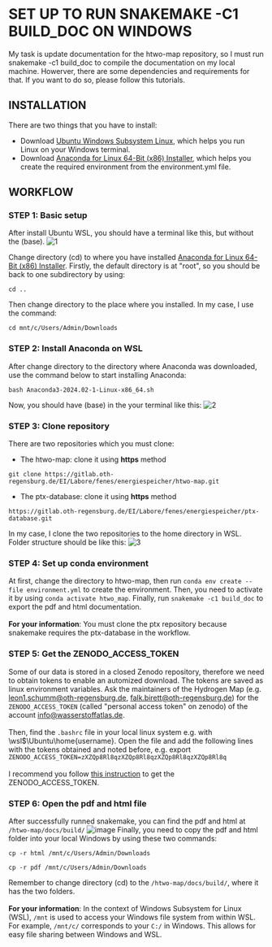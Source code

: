 # SET UP TO RUN SNAKEMAKE -C1 BUILD_DOC ON WINDOWS
My task is update documentation for the htwo-map repository, so I must run snakemake -c1 build_doc to compile the documentation on my local machine. Howerver, there are some dependencies and requirements for that. If you want to do so, please follow this tutorials.

## INSTALLATION
There are two things that you have to install:
- Download [Ubuntu Windows Subsystem Linux](https://ubuntu.com/desktop/wsl), which helps you run Linux on your Windows terminal.
- Download [Anaconda for Linux 64-Bit (x86) Installer](https://www.anaconda.com/download/success), which helps you create the required environment from the environment.yml file.

## WORKFLOW

### STEP 1: Basic setup

After install Ubuntu WSL, you should have a terminal like this, but without the (base).
![1](https://github.com/huyhoang-mike/Markdown-Compiler/assets/109945762/4efe4014-a3c3-4493-a94c-54fd487bfc12)


Change directory (cd) to where you have installed [Anaconda for Linux 64-Bit (x86) Installer](https://www.anaconda.com/download/success). Firstly, the default directory is at "root", so you should be back to one subdirectory by using:
```
cd ..
```
Then change directory to the place where you installed. In my case, I use the command:
```
cd mnt/c/Users/Admin/Downloads
```
### STEP 2: Install Anaconda on WSL
After change directory to the directory where Anaconda was downloaded, use the command below to start installing Anaconda: 
```
bash Anaconda3-2024.02-1-Linux-x86_64.sh
```
Now, you should have (base) in the your terminal like this:
![2](https://github.com/huyhoang-mike/Markdown-Compiler/assets/109945762/bb0959ac-6d5d-4c89-af51-3c8f723dd2a8)


### STEP 3: Clone repository
There are two repositories which you must clone:
- The htwo-map: clone it using **https** method
```
git clone https://gitlab.oth-regensburg.de/EI/Labore/fenes/energiespeicher/htwo-map.git
```
- The ptx-database: clone it using **https** method
```
https://gitlab.oth-regensburg.de/EI/Labore/fenes/energiespeicher/ptx-database.git
```
In my case, I clone the two repositories to the home directory in WSL. Folder structure should be like this:
![3](https://github.com/huyhoang-mike/Markdown-Compiler/assets/109945762/5003ef66-6ffb-4039-9075-84f7790195a1)


### STEP 4: Set up conda environment
At first, change the directory to htwo-map, then run `conda env create --file environment.yml` to create the environment. Then, you need to activate it by using `conda activate htwo_map`. Finally, run `snakemake -c1 build_doc` to export the pdf and html documentation. 
<br/><br/>
**For your information**: You must clone the ptx repository because snakemake requires the ptx-database in the workflow. 

### STEP 5: Get the ZENODO_ACCESS_TOKEN
Some of our data is stored in a closed Zenodo repository, therefore we need to obtain tokens to enable an automized download. 
The tokens are saved as linux environment variables. Ask the maintainers of the Hydrogen Map (e.g. leon1.schumm@oth-regensburg.de, falk.birett@oth-regensburg.de) for the `ZENODO_ACCESS_TOKEN` (called "personal access token" on zenodo) of the account info@wasserstoffatlas.de.
<br/><br/>
Then, find the `.bashrc` file in your local linux system e.g. with \\wsl$\Ubuntu\home\{username}. Open the file and add the following lines with the tokens obtained and noted before, e.g.
export `ZENODO_ACCESS_TOKEN=zXZQp8Rl8qzXZQp8Rl8qzXZQp8Rl8qzXZQp8Rl8q` 
<br/><br/>
I recommend you follow [this instruction](https://gitlab.oth-regensburg.de/EI/Labore/fenes/energiespeicher/htwo-map) to get the ZENODO_ACCESS_TOKEN.

### STEP 6: Open the pdf and html file
After successfully runned snakemake, you can find the pdf and html at `/htwo-map/docs/build/`
![image](https://github.com/huyhoang-mike/Markdown-Compiler/assets/109945762/9bd67042-f631-44fe-b5c5-5c3c0a6483d2)
Finally, you need to copy the pdf and html folder into your local Windows by using these two commands:
```
cp -r html /mnt/c/Users/Admin/Downloads
```
```
cp -r pdf /mnt/c/Users/Admin/Downloads
```
Remember to change directory (cd) to the `/htwo-map/docs/build/`, where it has the two folders.
<br/><br/>
**For your information**: In the context of Windows Subsystem for Linux (WSL), `/mnt` is used to access your Windows file system from within WSL. For example, `/mnt/c/` corresponds to your `C:/` in Windows. This allows for easy file sharing between Windows and WSL.

